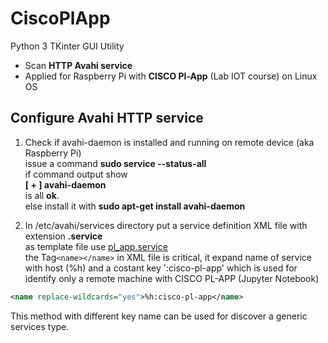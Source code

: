 # CiscoPlApp  
Python 3 TKinter GUI  Utility
* Scan **HTTP Avahi service**
* Applied for Raspberry Pi with **CISCO Pl-App** (Lab IOT course) on Linux OS  
## Configure Avahi HTTP service
1. Check if avahi-daemon is installed and running  on remote device (aka  Raspberry Pi)  
issue a command **sudo service --status-all**  
if command output show  
**[ + ]  avahi-daemon**  
is all **ok**.  
else install it with **sudo apt-get install avahi-daemon**  

2. In /etc/avahi/services directory put a service definition XML file with extension **.service**  
as template file use  [pl_app.service](https://github.com/augustodoc/CiscoPlApp/blob/master/pl_app.service)  
the Tag`<name></name>` in XML file is critical, it expand name of service with host (%h) and a costant key ':cisco-pl-app'      which is used for identify only a remote machine with CISCO PL-APP (Jupyter Notebook)  
```xml
<name replace-wildcards="yes">%h:cisco-pl-app</name>
```
This method with different key name can be used for discover a generic services type. 

